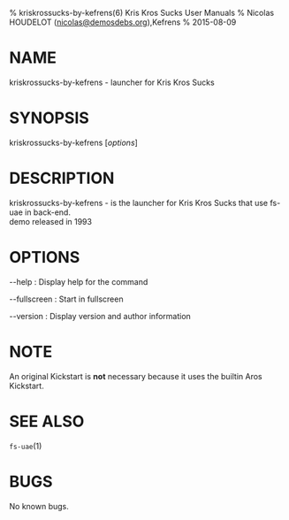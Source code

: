 % kriskrossucks-by-kefrens(6) Kris Kros Sucks User Manuals
% Nicolas HOUDELOT (nicolas@demosdebs.org),Kefrens
% 2015-08-09

# NAME
kriskrossucks-by-kefrens - launcher for Kris Kros Sucks

# SYNOPSIS
kriskrossucks-by-kefrens [*options*]

# DESCRIPTION
kriskrossucks-by-kefrens - is the launcher for Kris Kros Sucks that use fs-uae in back-end.  
demo released in 1993

# OPTIONS
\--help
:   Display help for the command

\--fullscreen
:   Start in fullscreen

\--version
:   Display version and author information

# NOTE
An original Kickstart is **not** necessary because it uses the builtin Aros Kickstart.

# SEE ALSO
`fs-uae`(1)

# BUGS
No known bugs.
